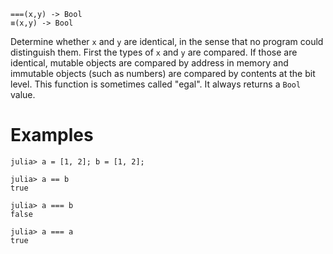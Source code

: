 ```
===(x,y) -> Bool
≡(x,y) -> Bool
```

Determine whether `x` and `y` are identical, in the sense that no program could distinguish them. First the types of `x` and `y` are compared. If those are identical, mutable objects are compared by address in memory and immutable objects (such as numbers) are compared by contents at the bit level. This function is sometimes called "egal". It always returns a `Bool` value.

# Examples

```jldoctest
julia> a = [1, 2]; b = [1, 2];

julia> a == b
true

julia> a === b
false

julia> a === a
true
```
